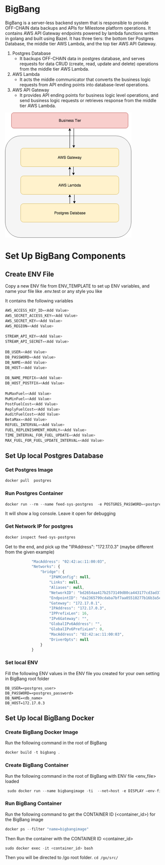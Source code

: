 # BigBang

BigBang is a server-less backend system that is responsible to provide OFF-CHAIN data backups and APIs for Milestone
platform operations. It contains AWS API Gateway endpoints powered by lambda functions written in golang and built
using Bazel. It has three tiers: the bottom tier Postgres Database,  the middle tier AWS Lambda, and the top
tier AWS API Gateway.

1. Postgres Database
    - It backups OFF-CHAIN data in postgres database, and serves requests for data CRUD (create, read, update and delete)
      operations from the middle tier AWS Lambda.
2. AWS Lambda
    - It acts the middle communicator that converts the business logic requests from API ending points into
      database-level operations.
3. AWS API Gateway
   - It provides API ending points for business logic level operations, and send business logic requests or retrieves
     response from the middle tier  AWS Lambda.
     
![](assets/images/BigBang.png)    


# Set Up BigBang Components


## Create ENV File

Copy a new ENV file from ENV_TEMPLATE to set up ENV variables, and name your file like .env.test or any style you like

It contains the following variables

```js
AWS_ACCESS_KEY_ID=<Add Value>
AWS_SECRET_ACCESS_KEY=<Add Value>
AWS_SECRET_KEY=<Add Value>
AWS_REGION=<Add Value>

STREAM_API_KEY=<Add Value>
STREAM_API_SECRET=<Add Value>

DB_USER=<Add Value>
DB_PASSWORD=<Add Value>
DB_NAME=<Add Value>
DB_HOST=<Add Value>

DB_NAME_PREFIX=<Add Value>
DB_HOST_POSTFIX=<Add Value>

MuMaxFuel=<Add Value>
MuMinFuel=<Add Value>
PostFuelCost=<Add Value>
ReplyFuelCost=<Add Value>
AuditFuelCost=<Add Value>
BetaMax=<Add Value>
REFUEL_INTERVAL=<Add Value>
FUEL_REPLENISHMENT_HOURLY=<Add Value>
TIME_INTERVAL_FOR_FUEL_UPDATE=<Add Value>
MAX_FUEL_FOR_FUEL_UPDATE_INTERVAL=<Add Value>
```

## Set Up local Postgres Database

### Get Postgres Image 

```js 
docker pull  postgres
```

### Run Postgres Container 

```js
docker run --rm --name feed-sys-postgres  -e POSTGRES_PASSWORD=<postgres_password> -e POSTGRES_USER=<postgres_user> -e POSTGRES_DB=<db_name>  -P --publish 127.0.0.1:5432:5432 postgres
```

It will show a log console. Leave it open for debugging

### Get Network IP for postgres 

```js
docker inspect feed-sys-postgres
```

Get to the end, and pick up the  "IPAddress": "172.17.0.3" (maybe different from  the given example)

```js
            "MacAddress": "02:42:ac:11:00:03",
            "Networks": {
                "bridge": {
                    "IPAMConfig": null,
                    "Links": null,
                    "Aliases": null,
                    "NetworkID": "bd2654aa417b2573149d80ca443177cd3ad37656bb4421374bdd1b4a4ceb1187",
                    "EndpointID": "da2365799cdaba7bf7aa05510277b16b3a5e64b7087b128f187d4894b916832b",
                    "Gateway": "172.17.0.1",
                    "IPAddress": "172.17.0.3",
                    "IPPrefixLen": 16,
                    "IPv6Gateway": "",
                    "GlobalIPv6Address": "",
                    "GlobalIPv6PrefixLen": 0,
                    "MacAddress": "02:42:ac:11:00:03",
                    "DriverOpts": null
                }
            }
```


### Set local ENV

Fill the following ENV values in the ENV file you created for your own setting in BigBang root folder

```
DB_USER=<postgres_user>
DB_PASSWORD=<postgres_password>
DB_NAME=<db_name>
DB_HOST=172.17.0.3 
```

## Set Up local BigBang Docker


### Create BigBang Docker Image

Run the following command in the root of BigBang

```js
docker build -t bigbang . 
```

### Create BigBang Container

Run the following command in the root of BigBang with ENV file <env_file> loaded 

```js
 sudo docker run --name bigbangimage -ti  --net=host -e DISPLAY —env-file <env_file> -v ~/ventureum_projects/go_projects/src/BigBang:/go/src/BigBang bigbang:latest
```


### Run BigBang Container 

Run the following command to get the CONTAINER ID (<container_id>) for the BigBang image 

```js
docker ps --filter "name=bigbangimage"
```

Then Run the container with the CONTAINER ID <container_id>

```js
sudo docker exec -it <container_id> bash 
```

Then you will be directed to /go root folder.  `cd /go/src/`